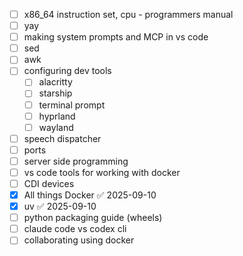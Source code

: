 - [ ] x86_64 instruction set, cpu - programmers manual
- [ ] yay
- [ ] making system prompts and MCP in vs code
- [ ] sed
- [ ] awk
- [ ] configuring dev tools
	- [ ] alacritty
	- [ ] starship
	- [ ] terminal prompt
	- [ ] hyprland
	- [ ] wayland
- [ ] speech dispatcher
- [ ] ports
- [ ] server side programming
- [ ] vs code tools for working with docker
- [ ] CDI devices
- [x] All things Docker ✅ 2025-09-10
- [x] uv ✅ 2025-09-10
- [ ] python packaging guide (wheels)
- [ ] claude code vs codex cli
- [ ] collaborating using docker
